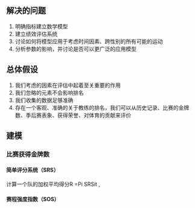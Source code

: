 ## 解决的问题

1. 明确指标建立数学模型
2. 建立绩效评估系统
3. 讨论如何将模型应用于考虑时间因素、跨性别的所有可能的运动
4. 分析参数的影响，并讨论是否可以更广泛的应用模型

## 总体假设

1. 我们考虑的因素在评估中起着至关重要的作用
2. 我们忽略的元素不会影响排名
3. 我们收集的数据足够准确
4. 存在一个客观、准确的关于教练的排名，我们可以从历史记录、比赛的金牌数、季后赛表象、获得荣誉、对体育的贡献来评价

## 建模

### 比赛获得金牌数

#### 简单评分系统（SRS）

计算一个队的加权平均得分R =Pi SRSit ,

#### 赛程强度指数（SOS）





